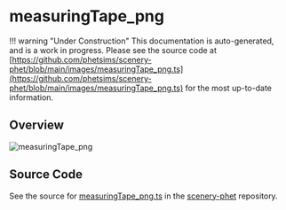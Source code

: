 # measuringTape_png

!!! warning "Under Construction"
    This documentation is auto-generated, and is a work in progress. Please see the source code at
    [https://github.com/phetsims/scenery-phet/blob/main/images/measuringTape_png.ts](https://github.com/phetsims/scenery-phet/blob/main/images/measuringTape_png.ts) for the most up-to-date information.

## Overview



<img id="doc-image" alt="measuringTape_png">
<script type="module">
import { measuringTape_png } from '/lib/scenerystack.esm.min.js';

if ( measuringTape_png instanceof HTMLImageElement ) {
  document.querySelector( '#doc-image' ).src = measuringTape_png.src;
}
else if ( Array.isArray( measuringTape_png ) ) {
  document.querySelector( '#doc-image' ).src = measuringTape_png[ 0 ].url;
}
</script>




## Source Code

See the source for [measuringTape_png.ts](https://github.com/phetsims/scenery-phet/blob/main/images/measuringTape_png.ts) in the [scenery-phet](https://github.com/phetsims/scenery-phet) repository.

